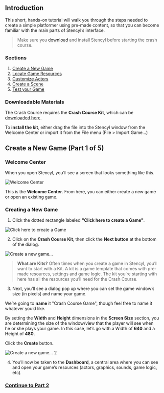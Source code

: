 ## Introduction
This short, hands-on tutorial will walk you through the steps needed to create a simple platformer using pre-made content, so that you can become familiar with the main parts of Stencyl’s interface.

> Make sure you [download](http://www.stencyl.com/download/) and install Stencyl before starting the crash course.

### Sections
1. [Create a New Game](http://www.stencyl.com/help/viewArticle/143/)
2. [Locate Game Resources](http://www.stencyl.com/help/viewArticle/144/)
3. [Customize Actors](http://www.stencyl.com/help/viewArticle/145/)
4. [Create a Scene](http://www.stencyl.com/help/viewArticle/146/)
5. [Test your Game](http://www.stencyl.com/help/viewArticle/147/)


### Downloadable Materials
The Crash Course requires the **Crash Course Kit**, which can be [downloaded here](Crash%20Course%20Kit.stencyl).

To **install the kit**, either drag the file into the Stencyl window from the Welcome Center or import it from the File menu (File > Import Game…)

## Create a New Game (Part 1 of 5)
### Welcome Center
When you open Stencyl, you’ll see a screen that looks something like this.

![Welcome Center](https://raw.githubusercontent.com/Stencyl/stencylpedia/master/crash-course-1/images/crash-course-1.png)

This is the **Welcome Center**. From here, you can either create a new game or open an existing game.

### Creating a New Game
1) Click the dotted rectangle labeled **"Click here to create a Game"**.

![Click here to create a Game](https://raw.githubusercontent.com/Stencyl/stencylpedia/master/crash-course-1/images/crash-course-2.png)

2) Click on the **Crash Course Kit**, then click the **Next button** at the bottom of the dialog.

![Create a new game...](https://raw.githubusercontent.com/Stencyl/stencylpedia/master/crash-course-1/images/crash-course-3.png)

> **What are Kits?** Often times when you create a game in Stencyl, you’ll want to start with a Kit. A kit is a game template that comes with pre-made resources, settings and game logic. The kit you’re starting with here has all the resources you’ll need for the Crash Course.

3) Next, you’ll see a dialog pop up where you can set the game window’s size (in pixels) and name your game.

We’re going to **name** it "Crash Course Game", though feel free to name it whatever you’d like.

By setting the **Width** and **Height** dimensions in the **Screen Size** section, you are determining the size of the window/view that the player will see when he or she plays your game. In this case, let’s go with a Width of **640** and a Height of **480**. 

Click the **Create** button.

![Create a new game... 2](https://raw.githubusercontent.com/Stencyl/stencylpedia/master/crash-course-1/images/crash-course-4.png)

4) You’ll now be taken to the **Dashboard**, a central area where you can see and open your game’s resources (actors, graphics, sounds, game logic, etc).

### [Continue to Part 2](http://www.stencyl.com/help/viewArticle/144/)
